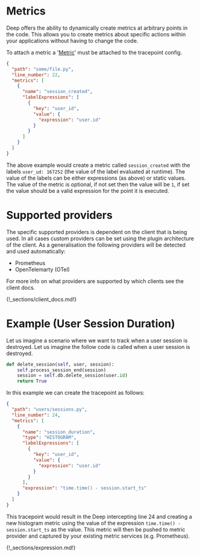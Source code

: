 # Metrics

Deep offers the ability to dynamically create metrics at arbitrary points in the code. This allows you to create metrics
about specific actions within your applications without having to change the code.

To attach a metric
a '[Metric](https://github.com/intergral/deep-proto/blob/master/deepproto/proto/tracepoint/v1/tracepoint.proto#L45)'
must be attached to the tracepoint config.

```json
{
  "path": "some/file.py",
  "line_number": 22,
  "metrics": [
    {
      "name": "session_created",
      "labelExpressions": [
        {
          "key": "user_id",
          "value": {
            "expression": "user.id"
          }
        }
      ]
    }
  ]
}
```

The above example would create a metric called `session_created` with the labels `user_ud: 167252` (the value of the
label evaluated at runtime). The value of the labels can be either expressions (as above) or static values. The value of
the metric is optional, if not set then the value will be `1`, if set the value should be a valid expression for the
point it is executed.

# Supported providers

The specific supported providers is dependent on the client that is being used. In all cases custom providers can be set
using the plugin architecture of the client. As a generalisation the following providers will be detected and used automatically:

 - Prometheus
- OpenTelemarty (OTel)

For more info on what providers are supported by which clients see the client docs.

{!_sections/client_docs.md!}

# Example (User Session Duration)

Let us imagine a scenario where we want to track when a user session is destroyed. Let us imagine the follow code is
called when a user session is destroyed.

```py title="users/session.py" linenums="22"
def delete_session(self, user, session):
    self.process_session_end(session)
    session = self.db.delete_session(user.id)
    return True
```

In this example we can create the tracepoint as follows:

```json
{
  "path": "users/sessions.py",
  "line_number": 24,
  "metrics": [
    {
      "name": "session_duration",
      "type": "HISTOGRAM",
      "labelExpressions": [
        {
          "key": "user_id",
          "value": {
            "expression": "user.id"
          }
        }
      ],
      "expression": "time.time() - session.start_ts"
    }
  ]
}
```

This tracepoint would result in the Deep intercepting line 24 and creating a new histogram metric using the value of the
expression `time.time() - session.start_ts` as the value. This metric will then be pushed to metric provider and
captured by your existing metric services (e.g. Prometheus).

{!_sections/expression.md!}